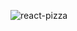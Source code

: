 ![react-pizza](https://github.com/cnon06/react-pizza-menu/assets/59291488/4f048341-e875-4a5a-868c-e9aeaeaa4754)
